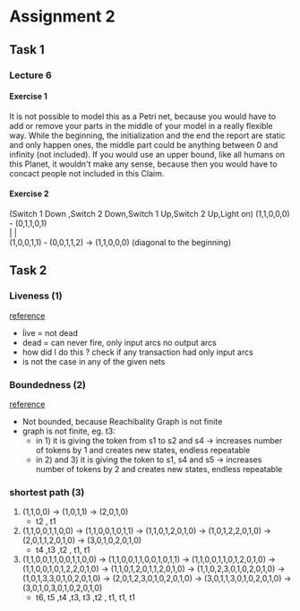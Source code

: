 # Assignment 2

## Task 1

### Lecture 6

#### Exercise 1

It is not possible to model this as a Petri net, because you would have to add or remove your parts in the middle of your model in a really flexible way.
While the beginning, the initialization and the end the report are static and only happen ones, the middle part could be anything between 0 and infinity (not included).
If you would use an upper bound, like all humans on this Planet, it wouldn't make any sense, because then you would have to concact people not included in this Claim.  

#### Exercise 2

(Switch 1 Down ,Switch 2 Down,Switch 1 Up,Switch 2 Up,Light on)
(1,1,0,0,0) - (0,1,1,0,1)  
    |              |  
(1,0,0,1,1) - (0,0,1,1,2) -> (1,1,0,0,0) (diagonal to the beginning)

## Task 2

### Liveness (1)

[reference](https://en.wikipedia.org/wiki/Petri_net#Liveness)

- ĺive = not dead
- dead = can never fire, only input arcs no output arcs
- how did I do this ? check if any transaction had only input arcs
- is not the case in any of the given nets

### Boundedness (2)

[reference](https://en.wikipedia.org/wiki/Petri_net#Boundedness)

- Not bounded, because Reachibality Graph is not finite
- graph is not finite, eg. t3:
  -  in 1) it is giving the token from s1 to s2 and s4 -> increases number of tokens by 1 and creates new states, endless repeatable
  -  in 2) and 3) it is giving the token to s1, s4 and s5 -> increases number of tokens by 2 and creates new states, endless repeatable

### shortest path (3)

1) (1,1,0,0) ->  (1,0,1,1) -> (2,0,1,0)
   - t2 , t1
2) (1,1,0,0,1,1,0,0) -> (1,1,0,0,1,0,1,1) -> (1,1,0,1,2,0,1,0) -> (1,0,1,2,2,0,1,0) -> (2,0,1,1,2,0,1,0) -> (3,0,1,0,2,0,1,0)
   - t4 ,t3 ,t2 , t1, t1
3) (1,1,0,0,1,1,0,0,1,1,0,0) -> (1,1,0,0,1,1,0,0,1,0,1,1) -> (1,1,0,0,1,1,0,1,2,0,1,0) -> (1,1,0,0,1,0,1,2,2,0,1,0) -> (1,1,0,1,2,0,1,1,2,0,1,0) -> (1,1,0,2,3,0,1,0,2,0,1,0) -> (1,0,1,3,3,0,1,0,2,0,1,0) -> (2,0,1,2,3,0,1,0,2,0,1,0) -> (3,0,1,1,3,0,1,0,2,0,1,0) -> (3,0,1,0,3,0,1,0,2,0,1,0)
    - t6, t5 ,t4 ,t3, t3 ,t2 , t1, t1, t1
